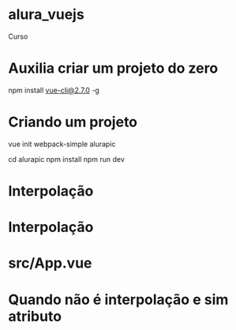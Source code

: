 # alura_vuejs
Curso

# Auxilia criar um projeto do zero
npm install vue-cli@2.7.0 -g

# Criando um projeto
vue init webpack-simple alurapic

cd alurapic 
npm install
npm run dev

# Interpolação
<template>
  <div>
    <h1>Alurapic</h1>
  </div>
</template>

<script>
  export default {
    data() {
      return {
        titulo: 'Alurapic',
      }
    }
  }
</script>

# Interpolação
# src/App.vue

<template>
  <div>
    <h1>Alurapic</h1>
  </div>
</template>

<script>
  export default {
    data() {
      return {
        titulo: 'Alurapic',
      }
    }
  }
</script>

# Quando não é interpolação e sim atributo
<template>
  <div>
    <img :src="foto.url" :alt="foto.titulo" >
  </div>
</template>

<script>
  export default {
    data() {
      return {
        foto: {
          url: 'https://meupet.elanco.com/sites/g/files/adhwdz661/files/styles/paragraph_image/public/2020-04/bpc-48_-_filhotes.jpg',
          titulo: 'cachorro'
        }
      }
    }
  }
</script>
